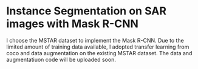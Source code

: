 # Instance Segmentation on SAR images with Mask R-CNN
I choose the MSTAR dataset to implement the Mask R-CNN. Due to the limited amount of training data available, I adopted transfer learning from coco and data augmentation on the existing MSTAR dataset. The data and augmentatiuon code will be uploaded soon. 
